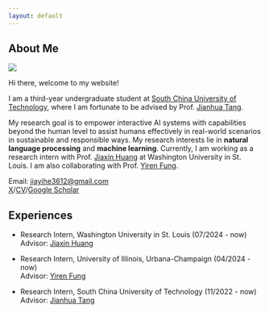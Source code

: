 ```yaml
---
layout: default
---
```


## About Me

<img class="profile-picture" src="avatar.png">

Hi there, welcome to my website!

I am a third-year undergraduate student at [South China University of Technology](https://www.scut.edu.cn/en/), where I am fortunate to be advised by Prof. [Jianhua Tang](http://www2.scut.edu.cn/wusie_en/2020/0425/c25923a490121/page.htm).  

My research goal is to empower interactive AI systems with capabilities beyond the human level to assist humans effectively in real-world scenarios in sustainable and responsible ways. My research interests lie in **natural language processing** and **machine learning**. Currently, I am working as a research intern with Prof. [Jiaxin Huang](https://teapot123.github.io/) at Washington University in St. Louis. I am also collaborating with Prof. [Yiren Fung](https://yrf1.github.io/).

Email: jiayihe3612@gmail.com  
[X](https://x.com/ivy3h)/[CV](resume.pdf)/[Google Scholar](https://scholar.google.com/citations?user=zfXYzLgAAAAJ&hl=en)


## Experiences

- Research Intern, Washington University in St. Louis (07/2024 - now)  
  Advisor: [Jiaxin Huang](https://teapot123.github.io/)

- Research Intern, University of Illinois, Urbana-Champaign (04/2024 - now)  
  Advisor: [Yiren Fung](https://yrf1.github.io/)

- Research Intern, South China University of Technology (11/2022 - now)    
  Advisor: [Jianhua Tang](http://www2.scut.edu.cn/wusie/2020/0425/c25374a374016/page.htm)
  


